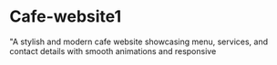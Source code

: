 # Cafe-website1
 "A stylish and modern cafe website showcasing menu, services, and contact details with smooth animations and responsive
